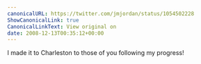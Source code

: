 ```yaml
---
canonicalURL: https://twitter.com/jmjordan/status/1054502228
ShowCanonicalLink: true
CanonicalLinkText: View original on
date: 2008-12-13T00:35:12+00:00
---
```

I made it to Charleston to those of you following my progress!